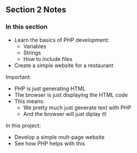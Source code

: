 ## Section 2 Notes

### In this section
- Learn the basics of PHP development:
    - Variables
    - Strings
    - How to include files
- Create a simple website for a restaurant

Important:
- PHP is just generating HTML
- The browser is just displaying the HTML code
- This means:
    - We pretty much just generate text with PHP
    - And the browser will just diplay it!

In this project:
- Develop a simple mult-page website
- See how PHP helps with this
